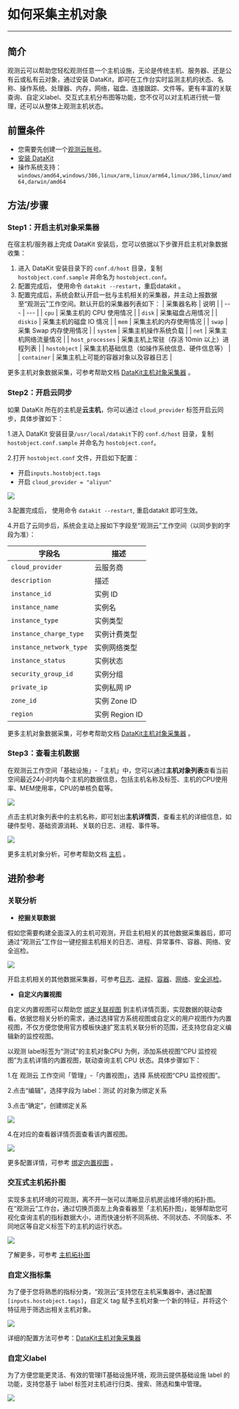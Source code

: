 # 如何采集主机对象
---

## 简介

观测云可以帮助您轻松观测任意一个主机设施，无论是传统主机、服务器、还是公有云或私有云对象，通过安装 DataKit，即可在工作台实时监测主机的状态、名称、操作系统、处理器、内存，网络，磁盘、连接跟踪、文件等。更有丰富的关联查询、自定义label、交互式主机分布图等功能，您不仅可以对主机进行统一管理，还可以从整体上观测主机状态。

## 前置条件

- 您需要先创建一个[观测云账号](https://www.guance.com/)。
- [安装 DataKit](../datakit/datakit-install.md)
- 操作系统支持：`windows/amd64,windows/386,linux/arm,linux/arm64,linux/386,linux/amd64,darwin/amd64`

## 方法/步骤

### Step1：开启主机对象采集器

在宿主机/服务器上完成 DataKit 安装后，您可以依据以下步骤开启主机对象数据收集：

1. 进入 DataKit 安装目录下的 `conf.d/host` 目录，复制 `hostobject.conf.sample` 并命名为 `hostobject.conf`。
1. 配置完成后， 使用命令 `datakit --restart`，重启datakit 。
1. 配置完成后，系统会默认开启一批与主机相关的采集器，并主动上报数据至“观测云”工作空间。默认开启的采集器列表如下：
| 采集器名称 | 说明 |
| --- | --- |
| `cpu` | 采集主机的 CPU 使用情况 |
| `disk` | 采集磁盘占用情况 |
| `diskio` | 采集主机的磁盘 IO 情况 |
| `mem` | 采集主机的内存使用情况 |
| `swap` | 采集 Swap 内存使用情况 |
| `system` | 采集主机操作系统负载 |
| `net` | 采集主机网络流量情况 |
| `host_processes` | 采集主机上常驻（存活 10min 以上）进程列表 |
| `hostobject` | 采集主机基础信息（如操作系统信息、硬件信息等） |
| `container` | 采集主机上可能的容器对象以及容器日志 |

更多主机对象数据采集，可参考帮助文档 [DataKit主机对象采集器](../datakit/hostobject.md) 。

### Step2：开启云同步

如果 DataKit 所在的主机是**云主机**，你可以通过 `cloud_provider` 标签开启云同步，具体步骤如下：

1.进入 DataKit 安装目录`/usr/local/datakit`下的 `conf.d/host` 目录，复制 `hostobject.conf.sample` 并命名为 `hostobject.conf`。

2.打开 `hostobject.conf` 文件，开启如下配置：

   - 开启`inputs.hostobject.tags`
   - 开启 `cloud_provider = "aliyun"`

![](img/2.host_2.png)

3.配置完成后， 使用命令 `datakit --restart`, 重启datakit 即可生效。

4.开启了云同步后，系统会主动上报如下字段至“观测云”工作空间（以同步到的字段为准）：

| 字段名 | 描述 |
| --- | --- |
| `cloud_provider` | 云服务商 |
| `description` | 描述 |
| `instance_id` | 实例 ID |
| `instance_name` | 实例名 |
| `instance_type` | 实例类型 |
| `instance_charge_type` | 实例计费类型 |
| `instance_network_type` | 实例网络类型 |
| `instance_status` | 实例状态 |
| `security_group_id` | 实例分组 |
| `private_ip` | 实例私网 IP |
| `zone_id` | 实例 Zone ID |
| `region` | 实例 Region ID |

更多主机对象数据采集，可参考帮助文档 [DataKit主机对象采集器](../datakit/hostobject.md) 。

### Step3：查看主机数据

在观测云工作空间「基础设施」-「主机」中，您可以通过**主机对象列表**查看当前空间最近24小时内每个主机的数据信息，包括主机名称及标签、主机的CPU使用率、MEM使用率，CPU的单核负载等。

![](img/image111.png)

点击主机对象列表中的主机名称，即可划出**主机详情页**，查看主机的详细信息，如硬件型号、基础资源消耗、关联的日志、进程、事件等。

![](img/1.png)

更多主机对象分析，可参考帮助文档 [主机](../infrastructure/host.md) 。

## 进阶参考

### 关联分析

- **挖掘关联数据**

假如您需要构建全面深入的主机可观测，开启主机相关的其他数据采集器后，即可通过“观测云”工作台一键挖掘主机相关的日志、进程、异常事件、容器、网络、安全巡检。

![](img/2.png)

开启主机相关的其他数据采集器，可参考[日志](../datakit/logging.md)、[进程](../datakit/host_processes.md)、[容器](../datakit/container.md)、[网络](../datakit/net.md)、[安全巡检](../datakit/sec-checker.md)。

- **自定义内置视图**

自定义内置视图可以帮助您 [绑定关联视图](../management/built-in-view/bind-view.md) 到主机详情页面，实现数据的联动查看。依据您相关分析的需求，通过选择官方系统视图或自定义的用户视图作为内置视图，不仅方便您使用官方模板快速扩宽主机关联分析的范围，还支持您自定义编辑新的监控视图。

以观测 label标签为“测试”的主机对象CPU 为例，添加系统视图“CPU 监控视图”为主机详情的内置视图，联动查询主机 CPU 状态。具体步骤如下：

1.在 观测云 工作空间「管理」-「内置视图」，选择 系统视图“CPU 监控视图”。

2.点击“编辑”，选择字段为 label：测试  的对象为绑定关系

3.点击“确定”，创建绑定关系

![](img/3.png)

4.在对应的查看器详情页面查看该内置视图。

![](img/4.png)

更多配置详情，可参考 [绑定内置视图](../management/built-in-view/bind-view.md) 。

### 交互式主机拓扑图

实现多主机环境的可观测，离不开一张可以清晰显示机房运维环境的拓扑图。在“观测云”工作台，通过切换页面左上角查看器至「主机拓扑图」，能够帮助您可视化查询主机的指标数据大小，进而快速分析不同系统、不同状态、不同版本、不同地区等自定义标签下的主机的运行状态。

![](img/5.png)

了解更多，可参考 [主机拓扑图](../infrastructure/host.md)

### 自定义指标集

为了便于您将熟悉的指标分类，“观测云”支持您在主机采集器中，通过配置`[inputs.hostobject.tags]`，自定义 tag 赋予主机对象一个新的特征，并将这个特征用于筛选出相关主机对象。

![](img/6.png)

详细的配置方法可参考：[DataKit主机对象采集器](../datakit/hostobject.md)

### 自定义label

为了方便您能更灵活、有效的管理IT基础设施环境，观测云提供基础设施 label 的功能，支持您基于 label 标签对主机进行归类、搜索、筛选和集中管理。

![](img/7.png)
